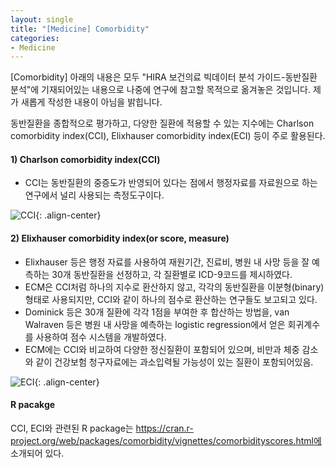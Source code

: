 ```yaml
---
layout: single
title: "[Medicine] Comorbidity"
categories:
- Medicine
---
```


[Comorbidity]
아래의 내용은 모두 "HIRA 보건의료 빅데이터 분석 가이드-동반질환 분석"에 기재되어있는 내용으로 나중에 연구에 참고할 목적으로 옮겨놓은 것입니다. 제가 새롭게 작성한 내용이 아님을 밝힙니다.

동반질환을 종합적으로 평가하고, 다양한 질환에 적용할 수 있는 지수에는 Charlson comorbidity index(CCI), Elixhauser comorbidity index(ECI) 등이 주로 활용된다.

#### 1) Charlson comorbidity index(CCI)
* CCI는 동반질환의 중증도가 반영되어 있다는 점에서 행정자료를 자료원으로 하는 연구에서 널리 사용되는 측정도구이다.

![CCI](https://user-images.githubusercontent.com/91018638/146917400-d0aed987-6dac-47f5-975e-44005f2f32f7.PNG){: .align-center}

#### 2) Elixhauser comorbidity index(or score, measure)
* Elixhauser 등은 행정 자료를 사용하여 재원기간, 진료비, 병원 내 사망 등을 잘 예측하는 30개 동반질환을 선정하고, 각 질환별로 ICD-9코드를 제시하였다.
* ECM은 CCI처럼 하나의 지수로 환산하지 않고, 각각의 동반질환을 이분형(binary)형태로 사용되지만, CCI와 같이 하나의 점수로 환산하는 연구들도 보고되고 있다.
 * Dominick 등은 30개 질환에 각각 1점을 부여한 후 합산하는 방법을, van Walraven 등은 병원 내 사망을 예측하는 logistic regression에서 얻은 회귀계수를 사용하여 점수 시스템을 개발하였다.
* ECM에는 CCI와 비교하여 다양한 정신질환이 포함되어 있으며, 비만과 체중 감소와 같이 건강보험 청구자료에는 과소입력될 가능성이 있는 질환이 포함되어있음.

![ECI](https://user-images.githubusercontent.com/91018638/146917440-5b155bf6-c9e5-411e-899e-c1e6ddf43346.PNG){: .align-center}

#### R pacakge
CCI, ECI와 관련된 R package는 https://cran.r-project.org/web/packages/comorbidity/vignettes/comorbidityscores.html에 소개되어 있다.